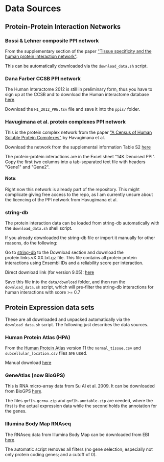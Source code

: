 Data Sources
============

Protein-Protein Interaction Networks
------------------------------------

### Bossi & Lehner composite PPI network

From the supplementary section of the paper ["Tissue specificity and the human protein interaction network"](http://www.ncbi.nlm.nih.gov/pubmed/19357639).

This can be automatically downloaded via the `download_data.sh` script.



### Dana Farber CCSB PPI network

The Human Interactome 2012 is still in preliminary form, thus you have
to sign up at the CCSB and to download the Human interactome database [here](http://interactome.dfci.harvard.edu/H_sapiens/).

Download the `HI_2012_PRE.tsv` file and save it into the `ppis/` folder.



### Havugimana et al. protein complexes PPI network

This is the protein complex network from the paper ["A Census of Human Soluble Protein Complexes"](http://www.ncbi.nlm.nih.gov/pubmed/22939629)
by Havugimana et al. 

Download the network from the supplemental information Table S2 [here](http://www.sciencedirect.com/science/article/pii/S0092867412010069)

The protein-protein interactions are in the Excel sheet "14K Denoised PPI".
Copy the first two columns into a tab-separated text file with headers
"Gene1" and "Gene2".

#### Note:

Right now this network is already part of the repository. This might complicate giving free access to the
repo, as I am currently unsure about the licencing of the PPI network from Havugimana et al.



### string-db

The protein interaction data can be loaded from string-db
automatically with the `download_data.sh` shell script.

If you already downloaded the string-db file or import
it manually for other reasons, do the following:

Go to [string-db](http://string-db.org/) to the Download section
and download the protein.links.vX.XX.txt.gz file. This file contains all protein protein
interactions using Ensembl IDs and a reliability score per interaction.

Direct download link (for version 9.05): [here](http://string-db.org/newstring_download/protein.links.v9.05.txt.gz)

Save this file into the `data/download` folder, and then run
the `download_data.sh` script, which will pre-filter the
string-db interactions for human interactions with score >= 0.7




Protein Expression data sets
----------------------------

These are all downloaded and unpacked automatically via the
`download_data.sh` script. The following just describes the
data sources.


### Human Protein Atlas (HPA)

From the [Human Protein Atlas](http://www.proteinatlas.org/) version 11 
the `normal_tissue.csv` and `subcellular_location.csv` files are used.

Manual download [here](http://www.proteinatlas.org/about/download)


### GeneAtlas (now BioGPS)

This is RNA micro-array data from Su Al et al. 2009.
It can be downloaded from BioGPS [here](http://biogps.org/downloads/).

The files `gnf1h-gcrma.zip` and `gnf1h-anntable.zip` are needed, where
the first is the actual expression data while the second holds the annotation
for the genes.


### Illumina Body Map RNAseq

The RNAseq data from Illumina Body Map can be downloaded from EBI
[here](http://www-test.ebi.ac.uk/gxa/experiments/E-MTAB-513).

The automatic script removes all filters (no gene selection, especially not only protein coding genes; and a cutoff of 0).


